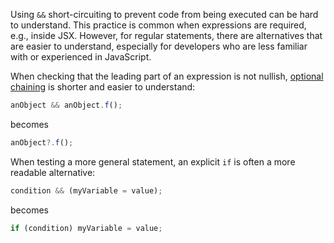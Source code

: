 Using `&&` short-circuiting to prevent code from being executed can be hard to understand. This practice is common when expressions are required, e.g., inside JSX. However, for regular statements, there are alternatives that are easier to understand, especially for developers who are less familiar with or experienced in JavaScript.

When checking that the leading part of an expression is not nullish, [optional chaining](/documentation/code-assist/use-optional-chaining) is shorter and easier to understand: 
```javascript
anObject && anObject.f();
``` 
becomes 
```javascript
anObject?.f();
```

When testing a more general statement, an explicit `if` is often a more readable alternative: 
```javascript
condition && (myVariable = value);
```
becomes
```javascript
if (condition) myVariable = value;
```